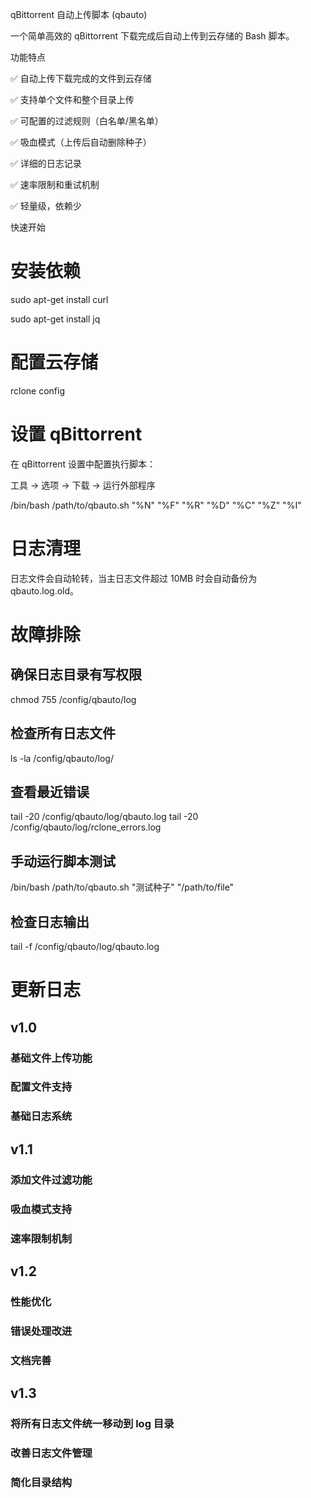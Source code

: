 qBittorrent 自动上传脚本 (qbauto)

一个简单高效的 qBittorrent 下载完成后自动上传到云存储的 Bash 脚本。

功能特点

✅ 自动上传下载完成的文件到云存储

✅ 支持单个文件和整个目录上传

✅ 可配置的过滤规则（白名单/黑名单）

✅ 吸血模式（上传后自动删除种子）

✅ 详细的日志记录

✅ 速率限制和重试机制

✅ 轻量级，依赖少

快速开始


# 安装依赖

sudo apt-get install curl

sudo apt-get install jq

# 配置云存储

rclone config

# 设置 qBittorrent

在 qBittorrent 设置中配置执行脚本：

工具 → 选项 → 下载 → 运行外部程序

/bin/bash /path/to/qbauto.sh "%N" "%F" "%R" "%D" "%C" "%Z" "%I"

# 日志清理

日志文件会自动轮转，当主日志文件超过 10MB 时会自动备份为 qbauto.log.old。

# 故障排除

## 确保日志目录有写权限
chmod 755 /config/qbauto/log

## 检查所有日志文件
ls -la /config/qbauto/log/

## 查看最近错误
tail -20 /config/qbauto/log/qbauto.log
tail -20 /config/qbauto/log/rclone_errors.log

## 手动运行脚本测试
/bin/bash /path/to/qbauto.sh "测试种子" "/path/to/file"

## 检查日志输出
tail -f /config/qbauto/log/qbauto.log

# 更新日志

## v1.0

### 基础文件上传功能

### 配置文件支持

### 基础日志系统

## v1.1

### 添加文件过滤功能

### 吸血模式支持

### 速率限制机制

## v1.2

### 性能优化

### 错误处理改进

### 文档完善

## v1.3

### 将所有日志文件统一移动到 log 目录

### 改善日志文件管理

### 简化目录结构





